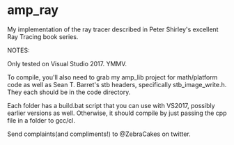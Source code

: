 # amp_ray

My implementation of the ray tracer described in Peter Shirley's excellent Ray Tracing
book series.

NOTES:

Only tested on Visual Studio 2017.  YMMV.

To compile, you'll also need to grab my amp_lib project for math/platform code as well as Sean T. Barret's stb
headers, specifically stb_image_write.h.  They each should be in the code directory.

Each folder has a build.bat script that you can use with VS2017, possibly earlier versions as well.  Otherwise,
it should compile by just passing the cpp file in a folder to gcc/cl.

Send complaints(and compliments!) to @ZebraCakes on twitter.